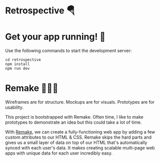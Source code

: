 # Retrospective 🪂

# Get your app running! 🛵

Use the following commands to start the development server:

```
cd retrospective
npm install
npm run dev
```

# Remake 👩‍💻👨

Wireframes are for structure. Mockups are for visuals. Prototypes are for usability.

This project is bootstrapped with Remake. Often time, I like to make prototypes to demonstrate an idea but this could take a lot of time.

With [Remake](https://docs.remaketheweb.com/getting-started/), we can create a fully-functioning web app by adding a few custom attributes to our HTML & CSS. Remake skips the hard parts and gives us a small layer of data on top of our HTML that's automatically synced with each user's data. It makes creating scalable multi-page web apps with unique data for each user incredibly easy.
